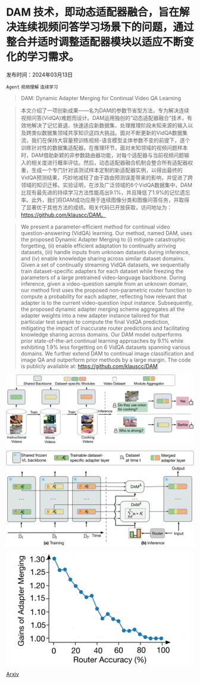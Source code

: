 # DAM 技术，即动态适配器融合，旨在解决连续视频问答学习场景下的问题，通过整合并适时调整适配器模块以适应不断变化的学习需求。

发布时间：2024年03月13日

`Agent` `视频理解` `连续学习`

> DAM: Dynamic Adapter Merging for Continual Video QA Learning

> 本文介绍了一项创新成果——名为DAM的参数节省型方法，专为解决连续视频问答(VidQA)难题而设计。DAM运用独创的“动态适配器融合”技术，有效地解决了记忆衰退、快速适应新数据集、处理推理阶段未知来源的输入以及跨类似数据集领域共享知识这四大挑战。面对不断更新的VidQA数据集流，我们在保持大容量预训练视频-语言模型主体参数不变的前提下，逐个训练针对性的数据集适配器。在推理环节，面对未知领域的视频问题样本时，DAM借助新颖的非参数路由器功能，对每个适配器与当前视频问题输入的相关度进行概率评估。然后，动态适配器融合机制会整合所有适配器权重，生成一个专门针对该测试样本定制的新适配器实例，以得出最终的VidQA预测结果，巧妙地减轻了由于路由预测误差带来的影响，并促进了跨领域的知识迁移。实验证明，在涉及广泛领域的6个VidQA数据集中，DAM比现有最先进的持续学习方法性能高出9.1%，并且降低了1.9%的记忆遗忘率。此外，我们将DAM成功应用于连续图像分类和图像问答任务，并取得了显著优于其他方法的成绩。相关代码已开放获取，访问地址为：https://github.com/klauscc/DAM。

> We present a parameter-efficient method for continual video question-answering (VidQA) learning. Our method, named DAM, uses the proposed Dynamic Adapter Merging to (i) mitigate catastrophic forgetting, (ii) enable efficient adaptation to continually arriving datasets, (iii) handle inputs from unknown datasets during inference, and (iv) enable knowledge sharing across similar dataset domains. Given a set of continually streaming VidQA datasets, we sequentially train dataset-specific adapters for each dataset while freezing the parameters of a large pretrained video-language backbone. During inference, given a video-question sample from an unknown domain, our method first uses the proposed non-parametric router function to compute a probability for each adapter, reflecting how relevant that adapter is to the current video-question input instance. Subsequently, the proposed dynamic adapter merging scheme aggregates all the adapter weights into a new adapter instance tailored for that particular test sample to compute the final VidQA prediction, mitigating the impact of inaccurate router predictions and facilitating knowledge sharing across domains. Our DAM model outperforms prior state-of-the-art continual learning approaches by 9.1% while exhibiting 1.9% less forgetting on 6 VidQA datasets spanning various domains. We further extend DAM to continual image classification and image QA and outperform prior methods by a large margin. The code is publicly available at: https://github.com/klauscc/DAM

![DAM 技术，即动态适配器融合，旨在解决连续视频问答学习场景下的问题，通过整合并适时调整适配器模块以适应不断变化的学习需求。](../../../paper_images/2403.08755/x1.png)

![DAM 技术，即动态适配器融合，旨在解决连续视频问答学习场景下的问题，通过整合并适时调整适配器模块以适应不断变化的学习需求。](../../../paper_images/2403.08755/x2.png)

![DAM 技术，即动态适配器融合，旨在解决连续视频问答学习场景下的问题，通过整合并适时调整适配器模块以适应不断变化的学习需求。](../../../paper_images/2403.08755/x3.png)

[Arxiv](https://arxiv.org/abs/2403.08755)